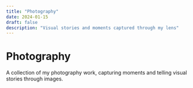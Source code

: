```yaml
---
title: "Photography"
date: 2024-01-15
draft: false
description: "Visual stories and moments captured through my lens"
---
```


# Photography

A collection of my photography work, capturing moments and telling visual stories through images.

